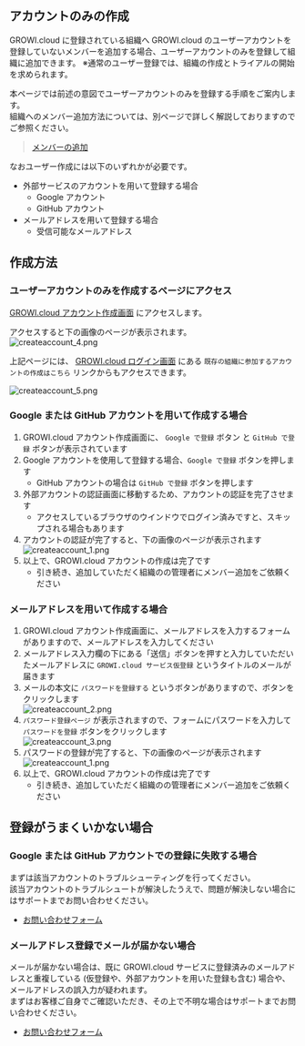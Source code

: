## アカウントのみの作成

GROWI.cloud に登録されている組織へ GROWI.cloud のユーザーアカウントを登録していないメンバーを追加する場合、ユーザーアカウントのみを登録して組織に追加できます。
※通常のユーザー登録では、組織の作成とトライアルの開始を求められます。

本ページでは前述の意図でユーザーアカウントのみを登録する手順をご案内します。  
組織へのメンバー追加方法については、別ページで詳しく解説しておりますのでご参照ください。  
> [メンバーの追加](/ja/cloud/organization.html#メンバーの追加)

なおユーザー作成には以下のいずれかが必要です。

- 外部サービスのアカウントを用いて登録する場合
  - Google アカウント
  - GitHub アカウント
- メールアドレスを用いて登録する場合
  - 受信可能なメールアドレス

## 作成方法

### ユーザーアカウントのみを作成するページにアクセス

<a rel="noopener noref" target="_blank" href="https://growi.cloud/create-account-only">GROWI.cloud アカウント作成画面</a> にアクセスします。

アクセスすると下の画像のページが表示されます。  
<img :src="$withBase('/assets/images/ja/createaccount_4.png')" alt="createaccount_4.png">

上記ページには、 <a rel="noopener noref" target="_blank" href="https://growi.cloud/login">GROWI.cloud ログイン画面</a> にある `既存の組織に参加するアカウントの作成はこちら` リンクからもアクセスできます。  

<img :src="$withBase('/assets/images/ja/createaccount_5.png')" alt="createaccount_5.png">

### Google または GitHub アカウントを用いて作成する場合

1. GROWI.cloud アカウント作成画面に、 `Google で登録` ボタン と `GitHub で登録` ボタンが表示されています
1. Google アカウントを使用して登録する場合、`Google で登録` ボタンを押します
    - GitHub アカウントの場合は `GitHub で登録` ボタンを押します
1. 外部アカウントの認証画面に移動するため、アカウントの認証を完了させます
    - アクセスしているブラウザのウインドウでログイン済みですと、スキップされる場合もあります
1. アカウントの認証が完了すると、下の画像のページが表示されます  
    <img :src="$withBase('/assets/images/ja/createaccount_1.png')" alt="createaccount_1.png">
1. 以上で、GROWI.cloud アカウントの作成は完了です
    - 引き続き、追加していただく組織のの管理者にメンバー追加をご依頼ください

### メールアドレスを用いて作成する場合

1. GROWI.cloud アカウント作成画面に、メールアドレスを入力するフォームがありますので、メールアドレスを入力してください
1. メールアドレス入力欄の下にある「送信」ボタンを押すと入力していただいたメールアドレスに `GROWI.cloud サービス仮登録` というタイトルのメールが届きます
1. メールの本文に `パスワードを登録する` というボタンがありますので、ボタンをクリックします  
    <img :src="$withBase('/assets/images/ja/createaccount_2.png')" alt="createaccount_2.png">
1. `パスワード登録ページ` が表示されますので、フォームにパスワードを入力して `パスワードを登録` ボタンをクリックします  
    <img :src="$withBase('/assets/images/ja/createaccount_3.png')" alt="createaccount_3.png">
1. パスワードの登録が完了すると、下の画像のページが表示されます  
    <img :src="$withBase('/assets/images/ja/createaccount_1.png')" alt="createaccount_1.png">
1. 以上で、GROWI.cloud アカウントの作成は完了です
    - 引き続き、追加していただく組織のの管理者にメンバー追加をご依頼ください

## 登録がうまくいかない場合

### Google または GitHub アカウントでの登録に失敗する場合

まずは該当アカウントのトラブルシューティングを行ってください。  
該当アカウントのトラブルシュートが解決したうえで、問題が解決しない場合にはサポートまでお問い合わせください。

- [お問い合わせフォーム](https://growi.cloud/contact)

### メールアドレス登録でメールが届かない場合

メールが届かない場合は、既に GROWI.cloud サービスに登録済みのメールアドレスと重複している (仮登録や、外部アカウントを用いた登録も含む) 場合や、メールアドレスの誤入力が疑われます。  
まずはお客様ご自身でご確認いただき、その上で不明な場合はサポートまでお問い合わせください。  

- [お問い合わせフォーム](https://growi.cloud/contact)
